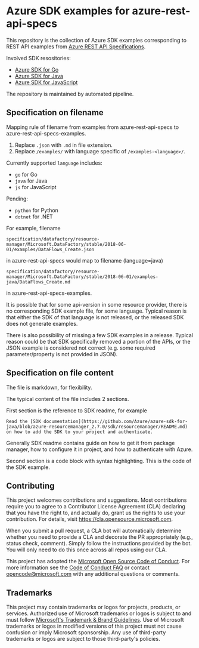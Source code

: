 # Azure SDK examples for azure-rest-api-specs

This repository is the collection of Azure SDK examples corresponding to REST API examples from [Azure REST API Specifications](https://github.com/Azure/azure-rest-api-specs).

Involved SDK resositories:
- [Azure SDK for Go](https://github.com/Azure/azure-sdk-for-go)
- [Azure SDK for Java](https://github.com/Azure/azure-sdk-for-java)
- [Azure SDK for JavaScript](https://github.com/Azure/azure-sdk-for-js)

The repository is maintained by automated pipeline.

## Specification on filename

Mapping rule of filename from examples from azure-rest-api-specs to azure-rest-api-specs-examples.
1. Replace `.json` with `.md` in file extension.
2. Replace `/examples/` with language specific of `/examples-<language>/`.

Currently supported `language` includes:
* `go` for Go
* `java` for Java
* `js` for JavaScript

Pending:
* `python` for Python
* `dotnet` for .NET

For example, filename
```
specification/datafactory/resource-manager/Microsoft.DataFactory/stable/2018-06-01/examples/DataFlows_Create.json
```
in azure-rest-api-specs would map to filename (language=java) 
```
specification/datafactory/resource-manager/Microsoft.DataFactory/stable/2018-06-01/examples-java/DataFlows_Create.md
```
in azure-rest-api-specs-examples.

It is possible that for some api-version in some resource provider, there is no corresponding SDK example file, for some language.
Typical reason is that either the SDK of that language is not released, or the released SDK does not generate examples.

There is also possibility of missing a few SDK examples in a release.
Typical reason could be that SDK specifically removed a portion of the APIs, or the JSON example is considered not correct (e.g. some required parameter/property is not provided in JSON).

## Specification on file content

The file is markdown, for flexibility.

The typical content of the file includes 2 sections.

First section is the reference to SDK readme, for example
```
Read the [SDK documentation](https://github.com/Azure/azure-sdk-for-java/blob/azure-resourcemanager_2.7.0/sdk/resourcemanager/README.md) on how to add the SDK to your project and authenticate.
```

Generally SDK readme contains guide on how to get it from package manager, how to configure it in project, and how to authenticate with Azure.

Second section is a code block with syntax highlighting. This is the code of the SDK example.

## Contributing

This project welcomes contributions and suggestions.  Most contributions require you to agree to a
Contributor License Agreement (CLA) declaring that you have the right to, and actually do, grant us
the rights to use your contribution. For details, visit https://cla.opensource.microsoft.com.

When you submit a pull request, a CLA bot will automatically determine whether you need to provide
a CLA and decorate the PR appropriately (e.g., status check, comment). Simply follow the instructions
provided by the bot. You will only need to do this once across all repos using our CLA.

This project has adopted the [Microsoft Open Source Code of Conduct](https://opensource.microsoft.com/codeofconduct/).
For more information see the [Code of Conduct FAQ](https://opensource.microsoft.com/codeofconduct/faq/) or
contact [opencode@microsoft.com](mailto:opencode@microsoft.com) with any additional questions or comments.

## Trademarks

This project may contain trademarks or logos for projects, products, or services. Authorized use of Microsoft 
trademarks or logos is subject to and must follow 
[Microsoft's Trademark & Brand Guidelines](https://www.microsoft.com/en-us/legal/intellectualproperty/trademarks/usage/general).
Use of Microsoft trademarks or logos in modified versions of this project must not cause confusion or imply Microsoft sponsorship.
Any use of third-party trademarks or logos are subject to those third-party's policies.
